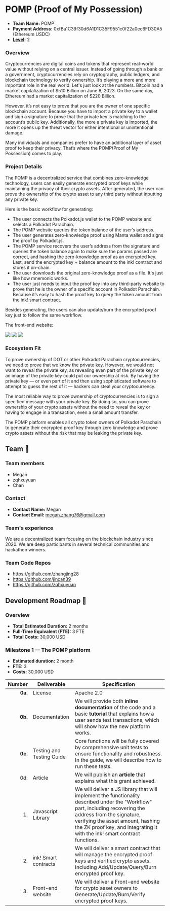 # POMP (Proof of My Possession)

- **Team Name:** POMP
- **Payment Address:** 0xfBa1C39f30d6A1D1C35F9551c0f22a0ec6FD30A5 (Ethereum USDC)
- **[Level](https://github.com/w3f/Grants-Program/tree/master#level_slider-levels):** 2

### Overview

Cryptocurrencies are digital coins and tokens that represent real-world value without relying on a central issuer. Instead of going through a bank or a government, cryptocurrencies rely on cryptography, public ledgers, and blockchain technology to verify ownership. It’s playing a more and more important role in the real world. Let's just look at the numbers. Bitcoin had a market capitalization of $510 Billion on June 8, 2023. On the same day, Ethereum had a market capitalization of $220 Billion.

However, it’s not easy to prove that you are the owner of one specific blockchain account. Because you have to import a private key to a wallet and sign a signature to prove that the private key is matching to the account’s public key. Additionally, the more a private key is imported, the more it opens up the threat vector for either intentional or unintentional damage.

Many individuals and companies prefer to have an additional layer of asset proof to keep their privacy. That’s where the POMP(Proof of My Possession) comes to play.

### Project Details

The POMP is a decentralized service that combines zero-knowledge technology, users can easily generate encrypted proof keys while maintaining the privacy of their crypto assets. After generated, the user can prove the ownership of the crypto asset to any third party without inputting any private key.

Here is the basic workflow for generating:

* The user connects the Polkadot.js wallet to the POMP website and selects a Polkadot Parachain.
* The POMP website queries the token balance of the user’s address.
* The user generates zero-knowledge proof using Manta wallet and signs the proof by Polkadot.js.
* The POMP service recovers the user’s address from the signature and queries the token balance again to make sure the params passed are correct, and hashing the zero-knowledge proof as an encrypted key. Last, send the encrypted key + balance amount to the ink! contract and stores it on-chain.
* The user downloads the original zero-knowledge proof as a file. It's just like how mnemonic works.
* The user just needs to input the proof key into any third-party website to prove that he is the owner of a specific account in Polkadot Parachain. Because it’s easy to hash the proof key to query the token amount from the ink! smart contract.

Besides generating, the users can also update/burn the encrypted proof key just to follow the same workflow.

The front-end website:

![](https://raw.githubusercontent.com/pomp-money/pomp-documents/main/designs/mint.png)
![](https://raw.githubusercontent.com/pomp-money/pomp-documents/main/designs/mint-options.png)
![](https://raw.githubusercontent.com/pomp-money/pomp-documents/main/designs/minted.png)


### Ecosystem Fit

To prove ownership of DOT or other Polkadot Parachain cryptocurrencies, we need to prove that we know the private key. However, we would not want to reveal the private key, as revealing even part of the private key or an image of the private key could put our ownership at risk. By having the private key — or even part of it and then using sophisticated software to attempt to guess the rest of it — hackers can steal your cryptocurrency. 

The most reliable way to prove ownership of cryptocurrencies is to sign a specified message with your private key. By doing so, you can prove ownership of your crypto assets without the need to reveal the key or having to engage in a transaction, even a small amount transfer.

The POMP platform enables all crypto token owners of Polkadot Parachain to generate their encrypted proof key through zero knowledge and prove crypto assets without the risk that may be leaking the private key.

## Team :busts_in_silhouette:

### Team members

- Megan
- zqhxuyuan
- Chan

### Contact

- **Contact Name:** Megan
- **Contact Email:** megan.zhang76@gmail.com

### Team's experience

We are a decentralized team focusing on the blockchain industry since 2020. We are deep participants in several technical communities and hackathon winners. 

### Team Code Repos

- https://github.com/zhangjing28
- https://github.com/jincan39
- https://github.com/zqhxuyuan

## Development Roadmap :nut_and_bolt:

### Overview

- **Total Estimated Duration:** 2 months
- **Full-Time Equivalent (FTE):**  3 FTE
- **Total Costs:** 30,000 USD

### Milestone 1 — The POMP platform

- **Estimated duration:** 2 month
- **FTE:**  3
- **Costs:** 30,000 USD

| Number | Deliverable | Specification |
| -----: | ----------- | ------------- |
| **0a.** | License | Apache 2.0 |
| **0b.** | Documentation | We will provide both **inline documentation** of the code and a basic **tutorial** that explains how a user sends test transactions, which will show how the new platform works. |
| **0c.** | Testing and Testing Guide | Core functions will be fully covered by comprehensive unit tests to ensure functionality and robustness. In the guide, we will describe how to run these tests. |
| 0d. | Article | We will publish an **article** that explains what this grant achieved.|
| 1. | Javascript Library | We will deliver a JS library that will implement the functionality described under the "Workflow" part, including recovering the address from the signature, verifying the asset amount, hashing the ZK proof key, and integrating it with the ink!  smart contract functions.|
| 2. | ink! Smart contracts | We will deliver a smart contract that will manage the encrypted proof keys and verified crypto assets. Including Add/Update/Query/Burn encrypted proof key. |
| 3. | Front-end website | We will deliver a Front-end website for crypto asset owners to Generate/Update/Burn/Verify encrypted proof keys.
